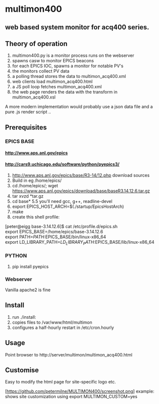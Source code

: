 # multimon400
## web based system monitor for acq400 series.

## Theory of operation
1. multimon400.py is a monitor process runs on the webserver
  1. spawns casw to monitor EPICS beacons
  2. for each EPICS IOC, spawns a monitor for notable PV's
  3. the monitors collect PV data
  4. a polling thread stores the data to multimon_acq400.xml
2. web clients load multimon_acq400.html
  1. a JS poll loop fetches multimon_acq400.xml
  2. the web page renders the data with the transform in multimon_acq400.xsl

A more modern implementation would probably use a json data file and a pure .js render script ..

## Prerequisites

### EPICS BASE
#### http://www.aps.anl.gov/epics
#### http://cars9.uchicago.edu/software/python/pyepics3/
1. http://www.aps.anl.gov/epics/base/R3-14/12.php download sources
2. Build in eg /home/epics/
3. cd /home/epics/; wget https://www.aps.anl.gov/epics/download/base/baseR3.14.12.6.tar.gz
4. tar xvzd *tar.gz
5. cd base*
5.5 you'll need gcc, g++, readline-devel
6. export EPICS_HOST_ARCH=$(./startup/EpicsHostArch)
7. make
8. create this shell profile:

[peter@eigg base-3.14.12.6]$ cat /etc/profile.d/epics.sh   
export EPICS_BASE=/home/epics/base-3.14.12.6  
export PATH=$PATH:$EPICS_BASE/bin/linux-x86_64  
export LD_LIBRARY_PATH=$LD_LIBRARY_PATH:$EPICS_BASE/lib/linux-x86_64  

### PYTHON
1. pip install pyepics

### Webserver
Vanilla apache2 is fine

## Install
1. run ./install:
  1. copies files to /var/www/html/multimon
  2. configures a half-hourly restart in /etc/cron.hourly

## Usage
Point browser to http://server/multimon/multimon_acq400.html

## Customise
Easy to modify the html page for site-specific logo etc.

[https://github.com/petermilne/MULTIMON400/screenshot.png] example: shows site customization using
export MULTIMON_CUSTOM=yes 

